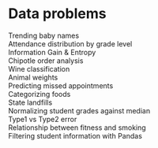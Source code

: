 # Data problems  
Trending baby names  
Attendance distribution by grade level  
Information Gain & Entropy  
Chipotle order analysis  
Wine classification  
Animal weights  
Predicting missed appointments  
Categorizing foods  
State landfills  
Normalizing student grades against median  
Type1 vs Type2 error  
Relationship between fitness and smoking  
Filtering student information with Pandas  
